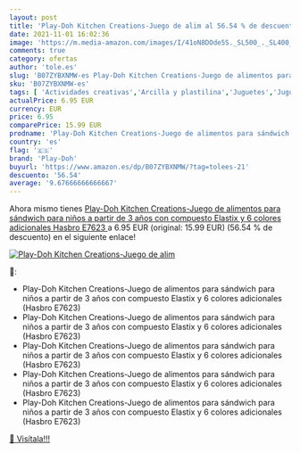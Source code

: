 ```yaml
---
layout: post
title: 'Play-Doh Kitchen Creations-Juego de alim al 56.54 % de descuento'
date: 2021-11-01 16:02:36
image: 'https://m.media-amazon.com/images/I/41oN8DOde5S._SL500_._SL400_.jpg'
comments: true
category: ofertas
author: 'tole.es'
slug: 'B07ZYBXNMW-es Play-Doh Kitchen Creations-Juego de alimentos para...'
sku: 'B07ZYBXNMW-es'
tags: [ 'Actividades creativas','Arcilla y plastilina','Juguetes','Juguetes y juegos','play-doh', ]
actualPrice: 6.95 EUR
currency: EUR
price: 6.95
comparePrice: 15.99 EUR
prodname: 'Play-Doh Kitchen Creations-Juego de alimentos para sándwich para niños a partir de 3 años con compuesto Elastix y 6 colores adicionales  Hasbro E7623 '
country: 'es'
flag: '🇪🇸'
brand: 'Play-Doh'
buyurl: 'https://www.amazon.es/dp/B07ZYBXNMW/?tag=tolees-21'
descuento: '56.54'
average: '9.67666666666667'
---
```


Ahora mismo tienes [Play-Doh Kitchen Creations-Juego de alimentos para sándwich para niños a partir de 3 años con compuesto Elastix y 6 colores adicionales  Hasbro E7623 ](https://www.amazon.es/dp/B07ZYBXNMW/?tag=tolees-21) a 6.95 EUR (original: 15.99 EUR) (56.54 %  de descuento) en el siguiente enlace!

[![Play-Doh Kitchen Creations-Juego de alim](https://m.media-amazon.com/images/I/41oN8DOde5S._SL500_._SL400_.jpg)](https://www.amazon.es/dp/B07ZYBXNMW/?tag=tolees-21)

🔎:

- Play-Doh Kitchen Creations-Juego de alimentos para sándwich para niños a partir de 3 años con compuesto Elastix y 6 colores adicionales (Hasbro E7623)
- Play-Doh Kitchen Creations-Juego de alimentos para sándwich para niños a partir de 3 años con compuesto Elastix y 6 colores adicionales (Hasbro E7623)
- Play-Doh Kitchen Creations-Juego de alimentos para sándwich para niños a partir de 3 años con compuesto Elastix y 6 colores adicionales (Hasbro E7623)
- Play-Doh Kitchen Creations-Juego de alimentos para sándwich para niños a partir de 3 años con compuesto Elastix y 6 colores adicionales (Hasbro E7623)
- Play-Doh Kitchen Creations-Juego de alimentos para sándwich para niños a partir de 3 años con compuesto Elastix y 6 colores adicionales (Hasbro E7623)

[🛒 Visítala!!!](https://www.amazon.es/dp/B07ZYBXNMW/?tag=tolees-21)
